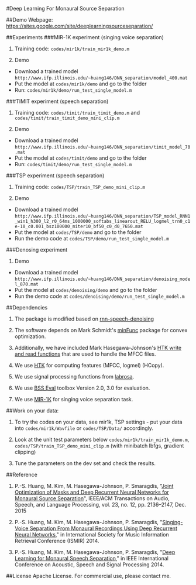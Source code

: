#Deep Learning For Monaural Source Separation

##Demo
Webpage: https://sites.google.com/site/deeplearningsourceseparation/


##Experiments
###MIR-1K experiment (singing voice separation)

1. Training code: ```codes/mir1k/train_mir1k_demo.m```
 
2. Demo
 - Download a trained model ```http://www.ifp.illinois.edu/~huang146/DNN_separation/model_400.mat```
 - Put the model at ```codes/mir1k/demo``` and go to the folder
 - Run: ```codes/mir1k/demo/run_test_single_model.m```


###TIMIT experiment (speech separation)
1. Training code: ```codes/timit/train_timit_demo.m``` and ```codes/timit/train_timit_demo_mini_clip.m```

2. Demo 
 - Download a trained model ```http://www.ifp.illinois.edu/~huang146/DNN_separation/timit_model_70.mat```
 - Put the model at ```codes/timit/demo``` and go to the folder
 - Run: ```codes/timit/demo/run_test_single_model.m```


###TSP experiment (speech separation)

1. Training code: ```codes/TSP/train_TSP_demo_mini_clip.m```

2. Demo
 - Download a trained model ```http://www.ifp.illinois.edu/~huang146/DNN_separation/TSP_model_RNN1_win1_h300_l2_r0_64ms_1000000_softabs_linearout_RELU_logmel_trn0_c1e-10_c0.001_bsz100000_miter10_bf50_c0_d0_7650.mat```
 - Put the model at ```codes/TSP/demo``` and go to the folder
 - Run the demo code at ```codes/TSP/demo/run_test_single_model.m```

###Denosing experiment

1. Demo
 - Download a trained model ```http://www.ifp.illinois.edu/~huang146/DNN_separation/denoising_model_870.mat```
 - Put the model at ```codes/denoising/demo``` and go to the folder
 - Run the demo code at ```codes/denoising/demo/run_test_single_model.m```


##Dependencies
1. The package is modified based on [rnn-speech-denoising](https://github.com/amaas/rnn-speech-denoising)

2. The software depends on Mark Schmidt's [minFunc](http://www.di.ens.fr/~mschmidt/Software/minFunc.html) package for convex optimization.

3. Additionally, we have included Mark Hasegawa-Johnson's [HTK write and read functions](http://www.isle.illinois.edu/sst/software)
that are used to handle the MFCC files.

4. We use [HTK](http://htk.eng.cam.ac.uk) for computing features (MFCC, logmel) (HCopy).

5. We use signal processing functions from [labrosa](http://labrosa.ee.columbia.edu/).

6. We use [BSS Eval](http://bass-db.gforge.inria.fr/bss_eval/) toolbox Version 2.0, 3.0 for evaluation.

7. We use [MIR-1K](https://sites.google.com/site/unvoicedsoundseparation/mir-1k) for singing voice separation task.


##Work on your data:
1. To try the codes on your data, see mir1k, TSP settings - put your data into ```codes/mir1k/Wavfile``` or ```codes/TSP/Data/``` accordingly.
 
2. Look at the unit test parameters below ```codes/mir1k/train_mir1k_demo.m```, ```codes/TSP/train_TSP_demo_mini_clip.m``` (with minibatch lbfgs, gradient clipping)

3. Tune the parameters on the dev set and check the results.
 
##Reference
1. P.-S. Huang, M. Kim, M. Hasegawa-Johnson, P. Smaragdis, "[Joint Optimization of Masks and Deep Recurrent Neural Networks for Monaural Source Separation](http://posenhuang.github.io/papers/Joint_Optimization_of_Masks_and_Deep%20Recurrent_Neural_Networks_for_Monaural_Source_Separation_TASLP2015.pdf)", IEEE/ACM Transactions on Audio, Speech, and Language Processing, vol. 23, no. 12, pp. 2136–2147, Dec. 2015

2. P.-S. Huang, M. Kim, M. Hasegawa-Johnson, P. Smaragdis, "[Singing-Voice Separation From Monaural Recordings Using Deep Recurrent Neural Networks](http://posenhuang.github.io/papers/DRNN_ISMIR2014.pdf)," in International Society for Music Information Retrieval Conference (ISMIR) 2014.

3. P.-S. Huang, M. Kim, M. Hasegawa-Johnson, P. Smaragdis, "[Deep Learning for Monaural Speech Separation](http://posenhuang.github.io/papers/DNN_Separation_ICASSP2014.pdf)," in IEEE International Conference on Acoustic, Speech and Signal Processing 2014.

##License
Apache License. For commercial use, please contact me.

